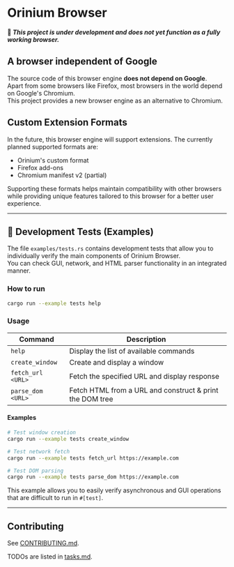 # Orinium Browser
**🚧 _This project is under development and does not yet function as a fully working browser._**

## A browser independent of Google
The source code of this browser engine **does not depend on Google**.  
Apart from some browsers like Firefox, most browsers in the world depend on Google's Chromium.  
This project provides a new browser engine as an alternative to Chromium.

## Custom Extension Formats
In the future, this browser engine will support extensions. The currently planned supported formats are:
* Orinium's custom format
* Firefox add-ons
* Chromium manifest v2 (partial)

Supporting these formats helps maintain compatibility with other browsers while providing unique features tailored to this browser for a better user experience.

---

## 🧪 Development Tests (Examples)
The file `examples/tests.rs` contains development tests that allow you to individually verify the main components of Orinium Browser.  
You can check GUI, network, and HTML parser functionality in an integrated manner.

### How to run
```bash
cargo run --example tests help
```

### Usage

| Command           | Description                                              |
| ----------------- | -------------------------------------------------------- |
| `help`            | Display the list of available commands                   |
| `create_window`   | Create and display a window                              |
| `fetch_url <URL>` | Fetch the specified URL and display response             |
| `parse_dom <URL>` | Fetch HTML from a URL and construct & print the DOM tree |

#### Examples

```bash
# Test window creation
cargo run --example tests create_window

# Test network fetch
cargo run --example tests fetch_url https://example.com

# Test DOM parsing
cargo run --example tests parse_dom https://example.com
```

This example allows you to easily verify asynchronous and GUI operations that are difficult to run in `#[test]`.

---

## Contributing

See [CONTRIBUTING.md](./CONTRIBUTING.md).

TODOs are listed in [tasks.md](./tasks.md).
